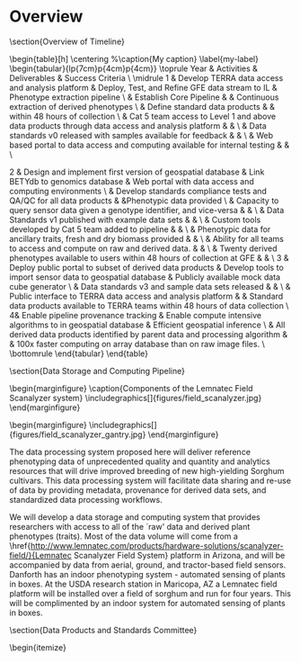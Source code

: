 # Overview


\section{Overview of Timeline}

\begin{table}[h]
\centering
%\caption{My caption}
\label{my-label}
\begin{tabular}{lp{7cm}p{4cm}p{4cm}}
\toprule
Year & Activities & Deliverables & Success Criteria \\ \midrule
1  & Develop TERRA data access and analysis platform & Deploy, Test, and Refine GFE data stream to IL & Phenotype extraction pipeline  \\
 & Establish Core Pipeline &  & Continuous extraction of derived phenotypes  \\
 & Define standard data products &  & within 48 hours of collection  \\
 & Cat 5 team access to Level 1 and above data products through data access and analysis platform &  &  \\
 & Data standards v0 released with samples available for feedback &  &  \\
 & Web based portal to data access and computing available for internal testing &  &  \\

2 & Design and implement first version of geospatial database & Link BETYdb to genomics database & Web portal with data access and computing environments  \\
 & Develop standards compliance tests and QA/QC for all data products &   &Phenotypic data provided \\
 & Capacity to query sensor data given a genotype identifier, and vice-versa &  &  \\
 & Data Standards v1 published with example data sets &  &  \\
 & Custom tools developed by Cat 5 team added to pipeline & &  \\
 & Phenotypic data for ancillary traits, fresh and dry biomass provided &  &  \\
 & Ability for all teams to access and compute on raw and derived data. &  &  \\
 & Twenty derived phenotypes available to users within 48 hours of collection at GFE &  &  \\
3  & Deploy public portal to subset of derived data products & Develop tools to import sensor data to geospatial database & Publicly available mock data cube generator \\
 & Data standards v3 and sample data sets released &  &  \\
 & Public interface to TERRA data access and analysis platform &  & Standard data products available to TERRA teams within 48 hours of data collection \\
4& Enable pipeline provenance tracking & Enable compute intensive algorithms to in geospatial database & Efficient geospatial inference \\
 & All derived data products identified by parent data and processing algorithm &  & 100x faster computing on array database than on raw image files. \\ \bottomrule
\end{tabular}
\end{table}


\section{Data Storage and Computing Pipeline}


\begin{marginfigure}
\caption{Components of the Lemnatec Field Scanalyzer system}
\includegraphics[]{figures/field_scanalyzer.jpg}
\end{marginfigure}

\begin{marginfigure}
\includegraphics[]{figures/field_scanalyzer_gantry.jpg}
\end{marginfigure}

The data processing system proposed here will deliver reference phenotyping data of unprecedented quality and quantity and analytics resources that will drive improved breeding of new high-yielding Sorghum cultivars. This data processing system will facilitate data sharing and re-use of data by providing metadata, provenance for derived data sets, and standardized data processing workflows.


We will develop a data storage and computing system that provides researchers with access to all of the `raw' data and derived plant phenotypes (traits). Most of the data volume will come from a \href{http://www.lemnatec.com/products/hardware-solutions/scanalyzer-field/}{Lemnatec Scanalyzer Field System} platform in Arizona, and will be accompanied by data from aerial, ground, and tractor-based field sensors. Danforth has an indoor phenotyping system - automated sensing of plants in boxes. At the USDA research station in Maricopa, AZ a Lemnatec field platform will be installed over a field of sorghum and run for four years. This will be complimented by an indoor system for automated sensing of plants in boxes.



\section{Data Products and Standards Committee}

\begin{itemize}